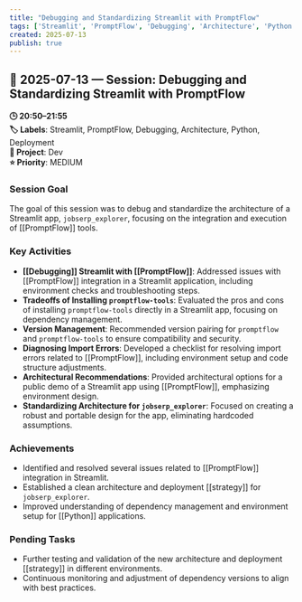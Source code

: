 ```yaml
---
title: "Debugging and Standardizing Streamlit with PromptFlow"
tags: ['Streamlit', 'PromptFlow', 'Debugging', 'Architecture', 'Python', 'Deployment']
created: 2025-07-13
publish: true
---
```


## 📅 2025-07-13 — Session: Debugging and Standardizing Streamlit with PromptFlow

**🕒 20:50–21:55**  
**🏷️ Labels**: Streamlit, PromptFlow, Debugging, Architecture, Python, Deployment  
**📂 Project**: Dev  
**⭐ Priority**: MEDIUM  


### Session Goal
The goal of this session was to debug and standardize the architecture of a Streamlit app, `jobserp_explorer`, focusing on the integration and execution of [[PromptFlow]] tools.

### Key Activities
- **[[Debugging]] Streamlit with [[PromptFlow]]**: Addressed issues with [[PromptFlow]] integration in a Streamlit application, including environment checks and troubleshooting steps.
- **Tradeoffs of Installing `promptflow-tools`**: Evaluated the pros and cons of installing `promptflow-tools` directly in a Streamlit app, focusing on dependency management.
- **Version Management**: Recommended version pairing for `promptflow` and `promptflow-tools` to ensure compatibility and security.
- **Diagnosing Import Errors**: Developed a checklist for resolving import errors related to [[PromptFlow]], including environment setup and code structure adjustments.
- **Architectural Recommendations**: Provided architectural options for a public demo of a Streamlit app using [[PromptFlow]], emphasizing environment design.
- **Standardizing Architecture for `jobserp_explorer`**: Focused on creating a robust and portable design for the app, eliminating hardcoded assumptions.

### Achievements
- Identified and resolved several issues related to [[PromptFlow]] integration in Streamlit.
- Established a clean architecture and deployment [[strategy]] for `jobserp_explorer`.
- Improved understanding of dependency management and environment setup for [[Python]] applications.

### Pending Tasks
- Further testing and validation of the new architecture and deployment [[strategy]] in different environments.
- Continuous monitoring and adjustment of dependency versions to align with best practices.
